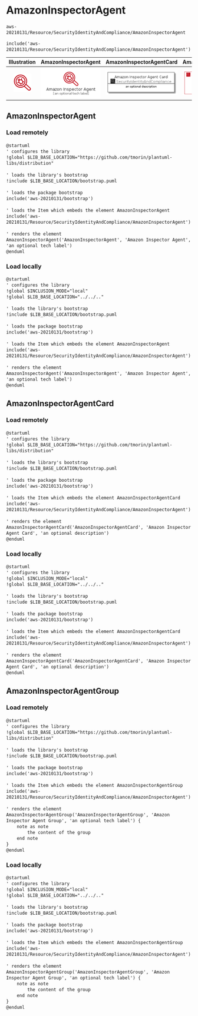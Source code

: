 # AmazonInspectorAgent


```text
aws-20210131/Resource/SecurityIdentityAndCompliance/AmazonInspectorAgent
```

```text
include('aws-20210131/Resource/SecurityIdentityAndCompliance/AmazonInspectorAgent')
```



| Illustration | AmazonInspectorAgent | AmazonInspectorAgentCard | AmazonInspectorAgentGroup |
| :---: | :---: | :---: | :---: |
| ![illustration for Illustration](../../../aws-20210131/Resource/SecurityIdentityAndCompliance/AmazonInspectorAgent.png) | ![illustration for AmazonInspectorAgent](../../../aws-20210131/Resource/SecurityIdentityAndCompliance/AmazonInspectorAgent.Local.png) | ![illustration for AmazonInspectorAgentCard](../../../aws-20210131/Resource/SecurityIdentityAndCompliance/AmazonInspectorAgentCard.Local.png) | ![illustration for AmazonInspectorAgentGroup](../../../aws-20210131/Resource/SecurityIdentityAndCompliance/AmazonInspectorAgentGroup.Local.png) |




## AmazonInspectorAgent

### Load remotely
```plantuml
@startuml
' configures the library
!global $LIB_BASE_LOCATION="https://github.com/tmorin/plantuml-libs/distribution"

' loads the library's bootstrap
!include $LIB_BASE_LOCATION/bootstrap.puml

' loads the package bootstrap
include('aws-20210131/bootstrap')

' loads the Item which embeds the element AmazonInspectorAgent
include('aws-20210131/Resource/SecurityIdentityAndCompliance/AmazonInspectorAgent')

' renders the element
AmazonInspectorAgent('AmazonInspectorAgent', 'Amazon Inspector Agent', 'an optional tech label')
@enduml
```

### Load locally
```plantuml
@startuml
' configures the library
!global $INCLUSION_MODE="local"
!global $LIB_BASE_LOCATION="../../.."

' loads the library's bootstrap
!include $LIB_BASE_LOCATION/bootstrap.puml

' loads the package bootstrap
include('aws-20210131/bootstrap')

' loads the Item which embeds the element AmazonInspectorAgent
include('aws-20210131/Resource/SecurityIdentityAndCompliance/AmazonInspectorAgent')

' renders the element
AmazonInspectorAgent('AmazonInspectorAgent', 'Amazon Inspector Agent', 'an optional tech label')
@enduml
```

## AmazonInspectorAgentCard

### Load remotely
```plantuml
@startuml
' configures the library
!global $LIB_BASE_LOCATION="https://github.com/tmorin/plantuml-libs/distribution"

' loads the library's bootstrap
!include $LIB_BASE_LOCATION/bootstrap.puml

' loads the package bootstrap
include('aws-20210131/bootstrap')

' loads the Item which embeds the element AmazonInspectorAgentCard
include('aws-20210131/Resource/SecurityIdentityAndCompliance/AmazonInspectorAgent')

' renders the element
AmazonInspectorAgentCard('AmazonInspectorAgentCard', 'Amazon Inspector Agent Card', 'an optional description')
@enduml
```

### Load locally
```plantuml
@startuml
' configures the library
!global $INCLUSION_MODE="local"
!global $LIB_BASE_LOCATION="../../.."

' loads the library's bootstrap
!include $LIB_BASE_LOCATION/bootstrap.puml

' loads the package bootstrap
include('aws-20210131/bootstrap')

' loads the Item which embeds the element AmazonInspectorAgentCard
include('aws-20210131/Resource/SecurityIdentityAndCompliance/AmazonInspectorAgent')

' renders the element
AmazonInspectorAgentCard('AmazonInspectorAgentCard', 'Amazon Inspector Agent Card', 'an optional description')
@enduml
```

## AmazonInspectorAgentGroup

### Load remotely
```plantuml
@startuml
' configures the library
!global $LIB_BASE_LOCATION="https://github.com/tmorin/plantuml-libs/distribution"

' loads the library's bootstrap
!include $LIB_BASE_LOCATION/bootstrap.puml

' loads the package bootstrap
include('aws-20210131/bootstrap')

' loads the Item which embeds the element AmazonInspectorAgentGroup
include('aws-20210131/Resource/SecurityIdentityAndCompliance/AmazonInspectorAgent')

' renders the element
AmazonInspectorAgentGroup('AmazonInspectorAgentGroup', 'Amazon Inspector Agent Group', 'an optional tech label') {
    note as note
        the content of the group
    end note
}
@enduml
```

### Load locally
```plantuml
@startuml
' configures the library
!global $INCLUSION_MODE="local"
!global $LIB_BASE_LOCATION="../../.."

' loads the library's bootstrap
!include $LIB_BASE_LOCATION/bootstrap.puml

' loads the package bootstrap
include('aws-20210131/bootstrap')

' loads the Item which embeds the element AmazonInspectorAgentGroup
include('aws-20210131/Resource/SecurityIdentityAndCompliance/AmazonInspectorAgent')

' renders the element
AmazonInspectorAgentGroup('AmazonInspectorAgentGroup', 'Amazon Inspector Agent Group', 'an optional tech label') {
    note as note
        the content of the group
    end note
}
@enduml
```

